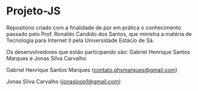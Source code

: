 # Projeto-JS

Repositório criado com a finalidade de por em prática o conhecimento passado pelo Prof. Ronaldo Candido dos Santos, que ministra a matéria de Tecnologia para Internet II pela Universidade Estácio de Sá. 

Os desenvolvedores que estão participando são: Gabriel Henrique Santos Marques e Jonas Silva Carvalho



Gabriel Henrique Santos Marques (contato.ghsmarques@gmail.com)

Jonas Silva Carvalho (jonasloop1@gmail.com)
